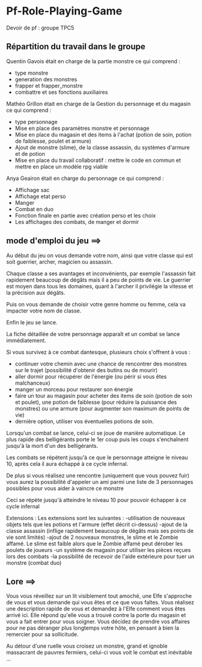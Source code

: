 # Pf-Role-Playing-Game

Devoir de pf  : groupe TPC5


## Répartition du travail dans le groupe

Quentin Gavois était en charge de la partie monstre ce qui comprend :
  - type monstre
  - generation des monstres
  - frapper et frapper_monstre
  - combattre et ses fonctions auxiliaires
  
 Mathéo Grillon était en charge de la Gestion du personnage et du magasin ce qui comprend :
  - type personnage
  - Mise en place des paramètres monstre et personnage
  - Mise en place du magasin et des items à l'achat (potion de soin, potion de faiblesse, poulet et armure)
  - Ajout de monstre (slime), de la classe assassin, du systèmes d'armure et de potion
  - Mise en place du travail collaboratif : mettre le code en commun et mettre en place un modèle rpg viable

 Anya Geairon était en charge du personnage ce qui comprend :
  - Affichage sac
  - Affichage etat perso
  - Manger 
  - Combat en duo
  - Fonction finale en partie avec création perso et les choix 
  - Les affichages des combats, de manger et dormir
    
    
    
## mode d'emploi du jeu ==>

Au début du jeu on vous demande votre nom, ainsi que votre classe qui est soit guerrier, archer, magicien ou assassin.

Chaque classe a ses avantages et inconvénients, par exemple l'assassin fait rapidement beaucoup de dégâts mais il a peu de points de vie.
Le guerrier est moyen dans tous les domaines, quant à l'archer il privilégie la vitesse et la précision aux dégâts.

Puis on vous demande de choisir votre genre homme ou femme, cela va impacter votre nom de classe.

Enfin le jeu se lance.

La fiche détaillée de votre personnage apparaît et un combat se lance immédiatement.

Si vous survivez à ce combat dantesque,
plusieurs choix s'offrent à vous :
- continuer votre chemin avec une chance de rencontrer des monstres sur le trajet (possibilité d'obtenir des butins ou de mourir)
- aller dormir pour récupérer de l'énergie (ou périr si vous êtes malchanceux)
- manger un morceau pour restaurer son énergie
- faire un tour au magasin pour acheter des items de soin (potion de soin et poulet), une potion de faiblesse (pour réduire la puissance des monstres) ou une armure (pour augmenter son maximum de points de vie)
- dernière option, utiliser vos éventuelles potions de soin.
    
 Lorsqu'un combat se lance, celui-ci se joue de manière automatique. Le plus rapide des belligérants porte le 1er coup puis les coups s'enchaînent jusqu'à la mort d'un des belligérants.
 
Les combats se répètent jusqu'à ce que le personnage atteigne le niveau 10, après cela il aura échappé à ce cycle infernal.
 
 De plus si vous réalisez une rencontre (uniquement que vous pouvez fuir) vous aurez la possibilité d'appeler un ami parmi une liste de 3 personnages possibles pour vous aider à vaincre ce monstre
 
 Ceci se répète jusqu'à atteindre le niveau 10 pour pouvoir échapper à ce cycle infernal
 
 Extensions :
 Les extensions sont les suivantes :
 -utilisation de nouveaux objets tels que les potions et l'armure (effet décrit ci-dessus)
 -ajout de la classe assassin (inflige rapidement beaucoup de dégâts mais ses points de vie sont limités)
 -ajout de 2 nouveaux monstres, le slime et le Zombie affamé. Le slime est faible alors que le Zombie affamé peut dérober les poulets de joueurs
 -un système de magasin pour utiliser les pièces reçues lors des combats
 -la possibilité de recevoir de l'aide extérieure pour tuer un monstre (combat duo)
 
 ## Lore  ==>
 
  Vous vous réveillez sur un lit visiblement tout amoché, une Elfe s'approche de vous et vous demande qui vous êtes et ce que vous faîtes. Vous réalisez une description rapide de vous et demandez à l'Elfe comment vous êtes arrivé ici.
Elle répond qu'elle vous a trouvé contre la porte du magasin et vous a fait entrer pour vous soigner.
Vous décidez de prendre vos affaires pour ne pas déranger plus longtemps votre hôte, en pensant à bien la remercier pour sa sollicitude.

Au détour d'une ruelle vous croisez un monstre, grand et ignoble massacrant de pauvres fermiers, celui-ci vous voit le combat est inévitable ...
